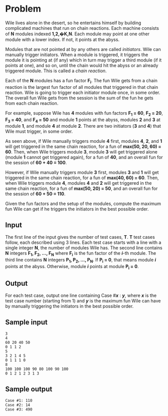 # Problem

Wile lives alone in the desert, so he entertains himself by building complicated machines that run on chain reactions. Each machine consists of **N** modules indexed **1,2,�K,N**. Each module may point at one other module with a lower index. If not, it points at the abyss.

Modules that are not pointed at by any others are called *initiators*. Wile can manually trigger initiators. When a module is triggered, it triggers the module it is pointing at (if any) which in turn may trigger a third module (if it points at one), and so on, until the chain would hit the abyss or an already triggered module. This is called a *chain reaction*.

Each of the **N** modules has a fun factor **F<sub>i</sub>**. The fun Wile gets from a chain reaction is the largest fun factor of all modules that triggered in that chain reaction. Wile is going to trigger each initiator module once, in some order. The overall fun Wile gets from the session is the sum of the fun he gets from each chain reaction.

For example, suppose Wile has **4**
modules with fun factors **F<sub>1</sub> = 60**, **F<sub>2</sub> = 20**, **F<sub>3</sub> = 40**, and **F<sub>4</sub> = 50** and module **1** points at the abyss, modules **2** and **3** at module **1**, and module **4** at module **2**. There are two initiators (**3** and **4**) that Wile must trigger, in some order.

As seen above, if Wile manually triggers module **4**
first, modules **4**, **2**, and **1** will get triggered in the same chain reaction, for a fun of **max(50, 20, 60) = 60**. Then, when Wile triggers module **3**, module **3** will get triggered alone (module **1** cannot get triggered again), for a fun of **40**, and an overall fun for the session of **60 + 40 = 100**.

However, if Wile manually triggers module **3**
first, modules **3** and **1** will get triggered in the same chain reaction, for a fun of **max(40, 60) = 60**. Then, when Wile triggers module **4**, modules **4** and **2** will get triggered in the same chain reaction, for a fun of **max(50, 20) = 50**, and an overall fun for the session of **60 + 50 = 110**.

Given the fun factors and the setup of the modules, compute the maximum fun Wile can get if he triggers the initiators in the best possible order.

## Input

The first line of the input gives the number of test cases, **T**. **T** test cases follow, each described using 3 lines. Each test case starts with a line with a single integer **N**, the number of modules Wile has. The second line contains **N** integers **F<sub>1</sub>, F<sub>2</sub>, ..., F<sub>N</sub>** where **F<sub>i</sub>** is the fun factor of the ***i***-th module. The third line contains **N** integers **P<sub>1</sub>, P<sub>2</sub>, ..., P<sub>N</sub>**. If **P<sub>i</sub> = 0**, that means module ***i*** points at the abyss. Otherwise, module ***i*** points at module **P<sub>i</sub> = 0**.

## Output

For each test case, output one line containing Case #***x***
: ***y***, where ***x*** is the test case number (starting from 1) and ***y*** is the maximum fun Wile can have by manually triggering the initiators in the best possible order.

## Sample input

```text
3
4
60 20 40 50
0 1 1 2
5
3 2 1 4 5
0 1 1 1 0
8
100 100 100 90 80 100 90 100
0 1 2 1 2 3 1 3
```

## Sample output

```text
Case #1: 110
Case #2: 14
Case #3: 490
```
